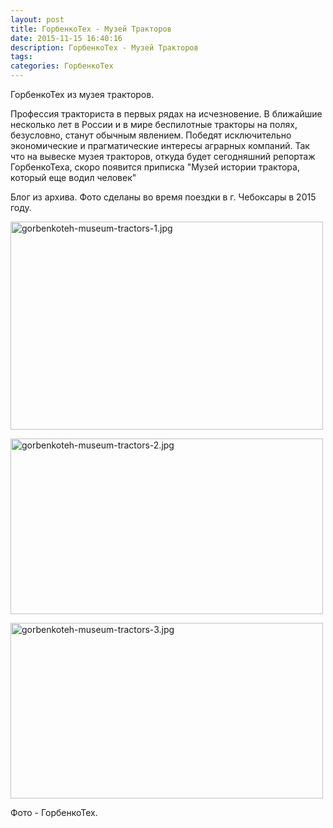```yaml
---
layout: post
title: ГорбенкоТех - Музей Тракторов
date: 2015-11-15 16:40:16
description: ГорбенкоТех - Музей Тракторов
tags: 
categories: ГорбенкоТех
---
```


ГорбенкоТех из музея тракторов.

Профессия тракториста в первых рядах на исчезновение. В ближайшие несколько лет в России и в мире беспилотные тракторы на полях, безусловно, станут обычным явлением. Победят исключительно экономические и прагматические интересы аграрных компаний. Так что на вывеске музея тракторов, откуда будет сегодняшний репортаж ГорбенкоТеха, скоро появится приписка "Музей истории трактора, который еще водил человек"

Блог из архива. Фото сделаны во время поездки в г. Чебоксары в 2015 году.


<a href="https://fotki.yandex.ru/next/users/roman-gorbenko/album/166342/view/735030?page=0" target="_blank"><img src="https://img-fotki.yandex.ru/get/119695/18471615.a7/0_b3736_be8294a1_L.jpg" width="500" height="333" border="0" title="gorbenkoteh-museum-tractors-1.jpg" alt="gorbenkoteh-museum-tractors-1.jpg"/></a>

<a href="https://fotki.yandex.ru/next/users/roman-gorbenko/album/166342/view/735031?page=0" target="_blank"><img src="https://img-fotki.yandex.ru/get/55431/18471615.a7/0_b3737_29cc9d45_L.jpg" width="500" height="281" border="0" title="gorbenkoteh-museum-tractors-2.jpg" alt="gorbenkoteh-museum-tractors-2.jpg"/></a>

<a href="https://fotki.yandex.ru/next/users/roman-gorbenko/album/166342/view/735032?page=0" target="_blank"><img src="https://img-fotki.yandex.ru/get/26439/18471615.a7/0_b3738_6bf6379e_L.jpg" width="500" height="281" border="0" title="gorbenkoteh-museum-tractors-3.jpg" alt="gorbenkoteh-museum-tractors-3.jpg"/></a>

Фото - ГорбенкоТех.